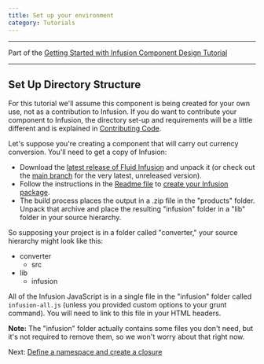 ```yaml
---
title: Set up your environment
category: Tutorials
---
```


---
Part of the [Getting Started with Infusion Component Design Tutorial](GettingStartedWithInfusion.md)

---

## Set Up Directory Structure

For this tutorial we'll assume this component is being created for your own use, not as a contribution to Infusion. If
you do want to contribute your component to Infusion, the directory set-up and requirements will be a little different
and is explained in [Contributing Code](http://wiki.fluidproject.org/display/fluid/Contributing+Code).

Let's suppose you're creating a component that will carry out currency conversion. You'll need to get a copy of
Infusion:

* Download the [latest release of Fluid Infusion](https://github.com/fluid-project/infusion/releases/) and unpack it
  (or check out the [main branch](https://github.com/fluid-project/infusion) for the very latest, unreleased version).
* Follow the instructions in the [Readme file](https://github.com/fluid-project/infusion/blob/main/README.md) to
  [create your Infusion package](https://github.com/fluid-project/infusion/blob/main/README.md#how-do-i-create-an-infusion-package).
* The build process places the output in a .zip file in the "products" folder. Unpack that archive and place the
  resulting "infusion" folder in a "lib" folder in your source hierarchy.

So supposing your project is in a folder called "converter," your source hierarchy might look like this:

* converter
  * src
* lib
  * infusion

All of the Infusion JavaScript is in a single file in the "infusion" folder called ```infusion-all.js``` (unless you
provided custom options to your grunt command). You will need to link to this file in your HTML headers.

<div class="infusion-docs-note">
    <strong>Note:</strong> The "infusion" folder actually contains some files you don't need, but it's not required to
    remove them, so we won't worry about that right now.
</div>

Next: [Define a namespace and create a closure](DefineANamespaceAndCreateAClosure.md)
